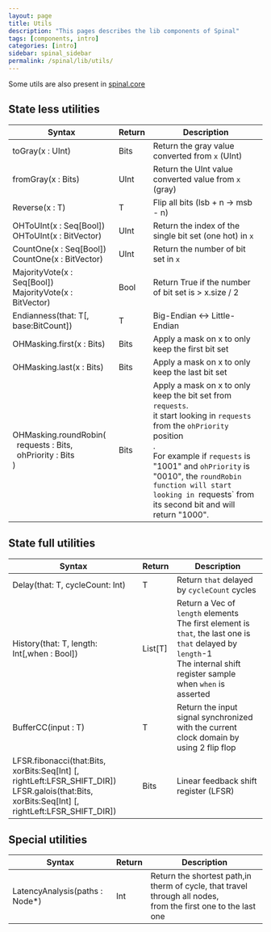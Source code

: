 ```yaml
---
layout: page
title: Utils
description: "This pages describes the lib components of Spinal"
tags: [components, intro]
categories: [intro]
sidebar: spinal_sidebar
permalink: /spinal/lib/utils/
---
```


Some utils are also present in [spinal.core](/SpinalDoc/spinal/core/utils/)

## State less utilities

| Syntax | Return | Description |
| ------------------------------- | ---- | --- |
| toGray(x : UInt) | Bits | Return the gray value converted from `x` (UInt) |
| fromGray(x : Bits) | UInt | Return the UInt value converted value from `x` (gray) |
| Reverse(x : T) | T | Flip all bits (lsb + n -> msb - n) |
| OHToUInt(x : Seq[Bool]) <br> OHToUInt(x : BitVector) | UInt | Return the index of the single bit set (one hot) in `x` |
| CountOne(x : Seq[Bool]) <br> CountOne(x : BitVector) | UInt | Return the number of bit set in `x` |
| MajorityVote(x : Seq[Bool]) <br> MajorityVote(x : BitVector) | Bool | Return True if the number of bit set is > x.size / 2 |
| Endianness(that: T[, base:BitCount]) | T | Big-Endian <-> Little-Endian |
| OHMasking.first(x : Bits) | Bits | Apply a mask on x to only keep the first bit set |
| OHMasking.last(x : Bits) | Bits | Apply a mask on x to only keep the last bit set |
| OHMasking.roundRobin(<br>&nbsp;&nbsp;requests : Bits,<br>&nbsp;&nbsp;ohPriority : Bits<br>) | Bits | Apply a mask on x to only keep the bit set from `requests`.<br> it start looking in `requests` from the `ohPriority` position <br>.<br>For example if `requests` is "1001" and `ohPriority` is "0010", the `roundRobin function will start looking in `requests` from its second bit and will return "1000". |

## State full utilities

| Syntax | Return | Description |
| ------------------------------- | ---- | --- |
| Delay(that: T, cycleCount: Int) | T | Return `that` delayed by `cycleCount` cycles |
| History(that: T, length: Int[,when : Bool]) | List[T] | Return a Vec of `length` elements <br> The first element is `that`, the last one is `that` delayed by `length`-1<br> The internal shift register sample when `when` is asserted |
| BufferCC(input : T) | T | Return the input signal synchronized with the current clock domain by using 2 flip flop |
| LFSR.fibonacci(that:Bits, xorBits:Seq[Int] [, rightLeft:LFSR_SHIFT_DIR]) <br> LFSR.galois(that:Bits, xorBits:Seq[Int] [, rightLeft:LFSR_SHIFT_DIR]) | Bits | Linear feedback shift register (LFSR) |

## Special utilities

| Syntax | Return | Description |
| ------------------------------- | ---- | --- |
| LatencyAnalysis(paths : Node*) | Int | Return the shortest path,in therm of cycle, that travel through all nodes, <br> from the first one to the last one |